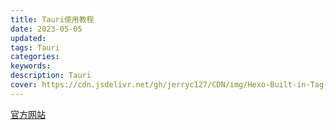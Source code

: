 ```yaml
---
title: Tauri使用教程
date: 2023-05-05
updated:
tags: Tauri
categories:
keywords:
description: Tauri
cover: https://cdn.jsdelivr.net/gh/jerryc127/CDN/img/Hexo-Built-in-Tag-Plugins-COVER.png
---
```


[官方网站](https://tauri.app/zh-cn/)
